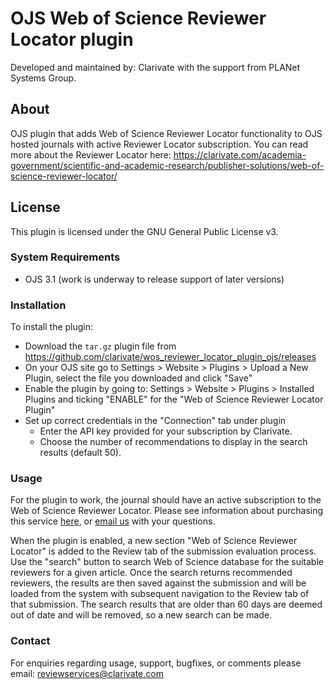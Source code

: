 # OJS Web of Science Reviewer Locator plugin
Developed and maintained by: Clarivate with the support from PLANet Systems Group.

## About
OJS plugin that adds Web of Science Reviewer Locator functionality to OJS hosted journals with active Reviewer Locator subscription. 
You can read more about the Reviewer Locator here: https://clarivate.com/academia-government/scientific-and-academic-research/publisher-solutions/web-of-science-reviewer-locator/

## License
This plugin is licensed under the GNU General Public License v3.

### System Requirements
- OJS 3.1 (work is underway to release support of later versions)

### Installation
To install the plugin:
 - Download the `tar.gz` plugin file from https://github.com/clarivate/wos_reviewer_locator_plugin_ojs/releases
 - On your OJS site go to Settings > Website > Plugins > Upload a New Plugin, select the file you downloaded and click "Save"
 - Enable the plugin by going to:  Settings > Website > Plugins > Installed Plugins and ticking "ENABLE" for the "Web of Science Reviewer Locator Plugin"
 - Set up correct credentials in the "Connection" tab under plugin
   - Enter the API key provided for your subscription by Clarivate.
   - Choose the number of recommendations to display in the search results (default 50).

### Usage
For the plugin to work, the journal should have an active subscription to the Web of Science Reviewer Locator. Please see information about purchasing this service [here](https://clarivate.com/academia-government/scientific-and-academic-research/publisher-solutions/web-of-science-reviewer-locator/), or <a href="mailto:reviewservices@clarivate.com">email us</a> with your questions.


When the plugin is enabled, a new section "Web of Science Reviewer Locator" is added to the Review tab of the submission evaluation process. Use the "search" button to search Web of Science database for the suitable reviewers for a given article. Once the search returns recommended reviewers, the results are then saved against the submission and will be loaded from the system with subsequent navigation to the Review tab of that submission. The search results that are older than 60 days are deemed out of date and will be removed, so a new search can be made.

### Contact
For enquiries regarding usage, support, bugfixes, or comments please email:
reviewservices@clarivate.com
